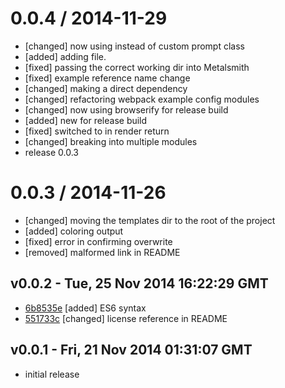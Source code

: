 
0.0.4 / 2014-11-29
==================

 * [changed] now using  instead of custom prompt class
 * [added] adding  file.
 * [fixed] passing the correct working dir into Metalsmith
 * [fixed] example reference name change
 * [changed] making  a direct dependency
 * [changed] refactoring webpack example config modules
 * [changed] now using browserify for release build
 * [added] new  for release build
 * [fixed] switched  to  in render return
 * [changed] breaking into multiple modules
 * release 0.0.3

0.0.3 / 2014-11-26
==================

 * [changed] moving the templates dir to the root of the project
 * [added] coloring output
 * [fixed] error in confirming overwrite
 * [removed] malformed link in README

v0.0.2 - Tue, 25 Nov 2014 16:22:29 GMT
--------------------------------------

- [6b8535e](../../commit/6b8535e) [added] ES6 syntax
- [551733c](../../commit/551733c) [changed] license reference in README

v0.0.1 - Fri, 21 Nov 2014 01:31:07 GMT
--------------------------------------

- initial release
